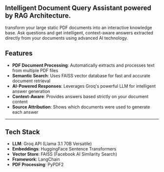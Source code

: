 ## **Intelligent Document Query Assistant powered by RAG Architecture.**
transform your large static PDF documents into an interactive knowledge base. Ask questions and get intelligent,
context-aware answers extracted directly from your documents using advanced AI technology.


##  Features

- **PDF Document Processing**: Automatically extracts and processes text from multiple PDF files  
- **Semantic Search**: Uses FAISS vector database for fast and accurate document retrieval  
- **AI-Powered Responses**: Leverages Groq's powerful LLM for intelligent answer generation  
- **Context-Aware**: Provides answers based strictly on your document content  
- **Source Attribution**: Shows which documents were used to generate each answer  


---

## Tech Stack

- **LLM**: Groq API (Llama 3.1 70B Versatile)  
- **Embeddings**: HuggingFace Sentence Transformers  
- **Vector Store**: FAISS (Facebook AI Similarity Search)  
- **Framework**: LangChain  
- **PDF Processing**: PyPDF2 

